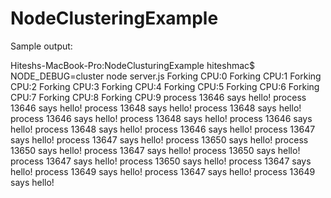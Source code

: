 # NodeClusteringExample

Sample output:

Hiteshs-MacBook-Pro:NodeClusturingExample hiteshmac$ NODE_DEBUG=cluster node server.js
Forking CPU:0
Forking CPU:1
Forking CPU:2
Forking CPU:3
Forking CPU:4
Forking CPU:5
Forking CPU:6
Forking CPU:7
Forking CPU:8
Forking CPU:9
process 13646 says hello!
process 13646 says hello!
process 13648 says hello!
process 13648 says hello!
process 13646 says hello!
process 13648 says hello!
process 13646 says hello!
process 13648 says hello!
process 13646 says hello!
process 13647 says hello!
process 13647 says hello!
process 13650 says hello!
process 13650 says hello!
process 13647 says hello!
process 13650 says hello!
process 13647 says hello!
process 13650 says hello!
process 13647 says hello!
process 13649 says hello!
process 13647 says hello!
process 13649 says hello!
